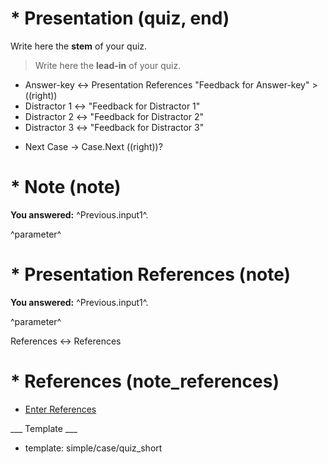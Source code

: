 # * Presentation (quiz, end)

Write here the **stem** of your quiz.

> Write here the **lead-in** of your quiz.
+ Answer-key <-> Presentation References "Feedback for Answer-key" >((right))
+ Distractor 1 <-> "Feedback for Distractor 1"
+ Distractor 2 <-> "Feedback for Distractor 2"
+ Distractor 3 <-> "Feedback for Distractor 3"

* Next Case -> Case.Next ((right))?

# * Note (note)

**You answered:** ^Previous.input1^.



^parameter^

# * Presentation References (note)

**You answered:** ^Previous.input1^.



^parameter^

References <-> References

# * References (note_references)

* [Enter References](References)

___ Template ___

* template: simple/case/quiz_short
